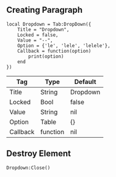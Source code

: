 ## Creating Paragraph
```luau
local Dropdown = Tab:DropDown({
    Title = "Dropdown",
    Locked = false,
    Value = "--",
    Option = {'le', 'lele', 'lelele'},
    Callback = function(option)
        print(option)
    end
})
```

| Tag         | Type        | Default    |
| ----------- | ----------- |------------|
| Title       | String      | Dropdown   |
| Locked      | Bool        | false      |
| Value       | String      | nil        |
| Option      | Table       | {}         |
| Callback    | function    | nil        |

## Destroy Element
```luau
Dropdown:Close()
```

